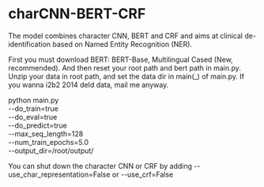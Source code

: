 # charCNN-BERT-CRF
The model combines character CNN, BERT and CRF and aims at clinical de-identification based on Named Entity Recognition (NER).

First you must download BERT: BERT-Base, Multilingual Cased (New, recommended).
And then reset your root path and bert path in main.py.
Unzip your data in root path, and set the data dir in main(_) of main.py. If you wanna i2b2 2014 deId data, mail me anyway.

python main.py \
  --do_train=true \
  --do_eval=true \
  --do_predict=true \
  --max_seq_length=128 \
  --num_train_epochs=5.0 \
  --output_dir=/root/output/
  
 You can shut down the character CNN or CRF by adding --use_char_representation=False or --use_crf=False
